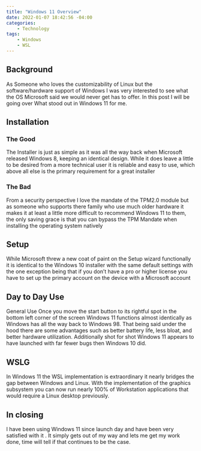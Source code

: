 ```yaml
---
title: "Windows 11 Overview"
date: 2022-01-07 18:42:56 -04:00
categories:
    - Technology
tags:
    - Windows
    - WSL
---
```


## Background
As Someone who loves the customizability of Linux but the software/hardware support of Windows I was very interested to see what the OS Microsoft said we would never get has to offer. In this post I will be going over What stood out in Windows 11 for me.

## Installation
### The Good
The Installer is just as simple as it was all the way back when Microsoft released Windows 8, keeping an identical design. While it does leave a little to be desired from a more technical user it is reliable and easy to use, which above all else is the primary requirement for a great installer

### The Bad
From a security perspective I love the mandate of the TPM2.0 module but as someone who supports there family who use much older hardware it makes it at least a little more difficult to recommend Windows 11 to them, the only saving grace is that you can bypass the TPM Mandate when installing the operating system natively

## Setup
While Microsoft threw a new coat of paint on the Setup wizard functionally it is identical to the Windows 10 installer with the same default settings with the one exception being that if you don’t have a pro or higher license you have to set up the primary account on the device with a Microsoft account

## Day to Day Use
General Use
Once you move the start button to its rightful spot in the bottom left corner of the screen Windows 11 functions almost identically as Windows has all the way back to Windows 98. That being said under the hood there are some advantages such as better battery life, less bloat, and better hardware utilization. Additionally shot for shot Windows 11 appears to have launched with far fewer bugs then Windows 10 did.

## WSLG
In Windows 11 the WSL implementation is extraordinary it nearly bridges the gap between Windows and Linux. With the implementation of the graphics subsystem you can now run nearly 100% of Workstation applications that would require a Linux desktop previously.

## In closing
I have been using Windows 11 since launch day and have been very satisfied with it . It simply gets out of my way and lets me get my work done, time will tell if that continues to be the case.